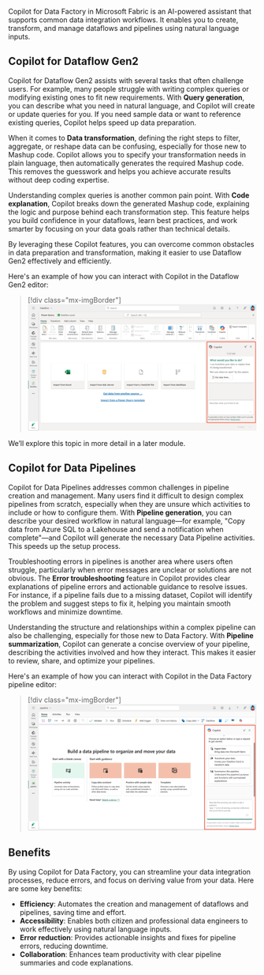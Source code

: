 Copilot for Data Factory in Microsoft Fabric is an AI-powered assistant that supports common data integration workflows. It enables you to create, transform, and manage dataflows and pipelines using natural language inputs.

## Copilot for Dataflow Gen2

Copilot for Dataflow Gen2 assists with several tasks that often challenge users. For example, many people struggle with writing complex queries or modifying existing ones to fit new requirements. With **Query generation**, you can describe what you need in natural language, and Copilot will create or update queries for you. If you need sample data or want to reference existing queries, Copilot helps speed up data preparation.

When it comes to **Data transformation**, defining the right steps to filter, aggregate, or reshape data can be confusing, especially for those new to Mashup code. Copilot allows you to specify your transformation needs in plain language, then automatically generates the required Mashup code. This removes the guesswork and helps you achieve accurate results without deep coding expertise.

Understanding complex queries is another common pain point. With **Code explanation**, Copilot breaks down the generated Mashup code, explaining the logic and purpose behind each transformation step. This feature helps you build confidence in your dataflows, learn best practices, and work smarter by focusing on your data goals rather than technical details.

By leveraging these Copilot features, you can overcome common obstacles in data preparation and transformation, making it easier to use Dataflow Gen2 effectively and efficiently.

Here's an example of how you can interact with Copilot in the Dataflow Gen2 editor: 

> [!div class="mx-imgBorder"]
> [![Screenshot of copilot in a Fabric Dataflow Gen2.](../media/copilot-dataflow-gen2.png)](../media/copilot-dataflow-gen2.png#lightbox)

We’ll explore this topic in more detail in a later module.

## Copilot for Data Pipelines

Copilot for Data Pipelines addresses common challenges in pipeline creation and management. Many users find it difficult to design complex pipelines from scratch, especially when they are unsure which activities to include or how to configure them. With **Pipeline generation**, you can describe your desired workflow in natural language—for example, "Copy data from Azure SQL to a Lakehouse and send a notification when complete"—and Copilot will generate the necessary Data Pipeline activities. This speeds up the setup process.

Troubleshooting errors in pipelines is another area where users often struggle, particularly when error messages are unclear or solutions are not obvious. The **Error troubleshooting** feature in Copilot provides clear explanations of pipeline errors and actionable guidance to resolve issues. For instance, if a pipeline fails due to a missing dataset, Copilot will identify the problem and suggest steps to fix it, helping you maintain smooth workflows and minimize downtime.

Understanding the structure and relationships within a complex pipeline can also be challenging, especially for those new to Data Factory. With **Pipeline summarization**, Copilot can generate a concise overview of your pipeline, describing the activities involved and how they interact. This makes it easier to review, share, and optimize your pipelines.

Here's an example of how you can interact with Copilot in the Data Factory pipeline editor:

> [!div class="mx-imgBorder"]
> [![Screenshot of copilot in a Fabric Pipeline.](../media/copilot-data-pipeline.png)](../media/copilot-data-pipeline.png#lightbox)

## Benefits

By using Copilot for Data Factory, you can streamline your data integration processes, reduce errors, and focus on deriving value from your data. Here are some key benefits:

- **Efficiency**: Automates the creation and management of dataflows and pipelines, saving time and effort.  
- **Accessibility**: Enables both citizen and professional data engineers to work effectively using natural language inputs.  
- **Error reduction**: Provides actionable insights and fixes for pipeline errors, reducing downtime.  
- **Collaboration**: Enhances team productivity with clear pipeline summaries and code explanations.